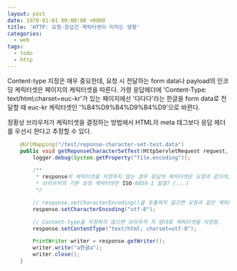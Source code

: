 ```yaml
---
layout: post
date: 1970-01-01 00:00:00 +0900
title: 'HTTP: 요청-응답간 케릭터셋이 미치는 영향'
categories:
  - web
tags:
  - todo
  - http
---
```


Content-type 지정은 매우 중요한데, 요청 시 전달하는 form data나 payload의 인코딩 케릭터셋은 페이지의 케릭터셋을 따른다. 가령 응답헤더에 'Content-Type: text/html;charset=euc-kr'가 있는 페이지에선 '다다다'라는 한글을 form data로 전달할 때 euc-kr 케릭터셋인 '%B4%D9%B4%D9%B4%D9'으로 바뀐다.

정황상 브라우저가 케릭터셋을 결정하는 방법에서 HTML의 meta 태그보다 응답 헤더를 우선시 한다고 추정할 수 있다.

```java
	@UrlMapping("/test/reponse-character-set-test.data")
	public void getReponseCharacterSetTest(HttpServletRequest request, HttpServletResponse response) throws IOException {
		logger.debug(System.getProperty("file.encoding"));

		/**
		 * response의 케릭터셋을 지정하지 않는 경우 응답의 케릭터셋은 요청과 같으며,
		 * 브라우저의 기본 요청 케릭터셋은 ISO-8859-1 일껄? (...)
		 */

		// response.setCharacterEncoding()을 호출하지 않으면 요청과 같은 케릭터셋으로 응답 문자가 인코딩된다.
		response.setCharacterEncoding("utf-8");

		// Content-type을 지정하지 않으면 브라우저 지 맘대로 케릭터셋을 지정함.
		response.setContentType("text/html; charset=utf-8");

		PrintWriter writer = response.getWriter();
		writer.write("a한글a");
		writer.close();
	}
```
